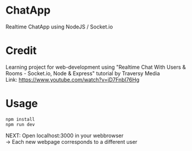 # ChatApp
Realtime ChatApp using NodeJS / Socket.io

# Credit
Learning project for web-development using "Realtime Chat With Users & Rooms - Socket.io, Node & Express" tutorial by Traversy Media <br />
Link: https://www.youtube.com/watch?v=jD7FnbI76Hg

# Usage
```
npm install
npm run dev
```
NEXT: Open localhost:3000 in your webbrowser <br />
    -> Each new webpage corresponds to a different user 

